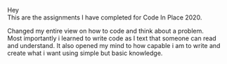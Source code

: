 Hey  
This are the assignments I have completed for Code In Place 2020.
  
Changed my entire view on how to code and think about a problem.  
Most importantly i learned to write code as I text that someone can read and understand.
It also opened my mind to how capable i am to write and create what i want using simple but basic knowledge.
